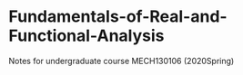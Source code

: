 # Fundamentals-of-Real-and-Functional-Analysis
Notes for undergraduate course MECH130106 (2020Spring)
